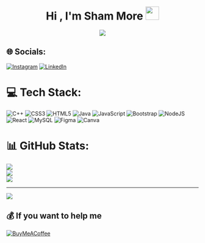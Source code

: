  <h1 align="center">Hi , I'm Sham More <img src="https://media.giphy.com/media/hvRJCLFzcasrR4ia7z/giphy.gif" width="35"></h1>
<p align="center">
  <a href="https://github.com/DenverCoder1/readme-typing-svg"><img src="https://readme-typing-svg.herokuapp.com?lines=Computer+Science+Student;DS%20|%20Algorithms%20|%20OOP%20;Competitive+Programmer;Always%20learning%20new%20things&center=true&width=500&height=50"></a>
</p>



## 🌐 Socials:
[![Instagram](https://img.shields.io/badge/Instagram-%23E4405F.svg?logo=Instagram&logoColor=white)](https://instagram.com/its_sham97) [![LinkedIn](https://img.shields.io/badge/LinkedIn-%230077B5.svg?logo=linkedin&logoColor=white)](https://linkedin.com/in/sgmore456) 

# 💻 Tech Stack:
![C++](https://img.shields.io/badge/c++-%2300599C.svg?style=plastic&logo=c%2B%2B&logoColor=white) ![CSS3](https://img.shields.io/badge/css3-%231572B6.svg?style=plastic&logo=css3&logoColor=white) ![HTML5](https://img.shields.io/badge/html5-%23E34F26.svg?style=plastic&logo=html5&logoColor=white) ![Java](https://img.shields.io/badge/java-%23ED8B00.svg?style=plastic&logo=java&logoColor=white) ![JavaScript](https://img.shields.io/badge/javascript-%23323330.svg?style=plastic&logo=javascript&logoColor=%23F7DF1E) ![Bootstrap](https://img.shields.io/badge/bootstrap-%23563D7C.svg?style=plastic&logo=bootstrap&logoColor=white) ![NodeJS](https://img.shields.io/badge/node.js-6DA55F?style=plastic&logo=node.js&logoColor=white) ![React](https://img.shields.io/badge/react-%2320232a.svg?style=plastic&logo=react&logoColor=%2361DAFB) ![MySQL](https://img.shields.io/badge/mysql-%2300f.svg?style=plastic&logo=mysql&logoColor=white) 	![Figma](https://img.shields.io/badge/figma-%23F24E1E.svg?style=plastic&logo=figma&logoColor=white) ![Canva](https://img.shields.io/badge/Canva-%2300C4CC.svg?style=plastic&logo=Canva&logoColor=white)
 
# 📊 GitHub Stats:
![](https://github-readme-stats.vercel.app/api?username=Sham-More&theme=nightowl&hide_border=false&include_all_commits=false&count_private=false)<br/>
![](https://github-readme-streak-stats.herokuapp.com/?user=Sham-More&theme=nightowl&hide_border=false)<br/>
![](https://github-readme-stats.vercel.app/api/top-langs/?username=Sham-More&theme=nightowl&hide_border=false&include_all_commits=false&count_private=false&layout=compact)

 

---
[![](https://visitcount.itsvg.in/api?id=Sham-More&icon=6&color=0)](https://visitcount.itsvg.in)

  ## 💰 If you want to help me
  [![BuyMeACoffee](https://img.shields.io/badge/Buy%20Me%20a%20Coffee-ffdd00?style=for-the-badge&logo=buy-me-a-coffee&logoColor=black)](https://buymeacoffee.com/ ) 
 
  
